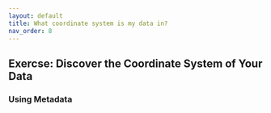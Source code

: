 ```yaml
---
layout: default
title: What coordinate system is my data in?
nav_order: 8
---
```


## Exercse: Discover the Coordinate System of Your Data

### Using Metadata
